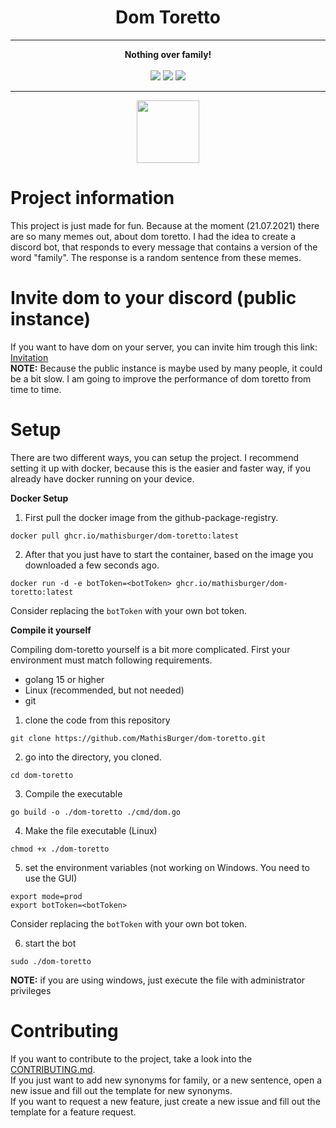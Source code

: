 <div align="center">
    <h1>Dom Toretto</h1>
<hr>
<strong>Nothing over family!</strong><br><br>
<img src="https://img.shields.io/github/workflow/status/mathisburger/dom-toretto/Docker?style=for-the-badge">
<img src="https://img.shields.io/github/license/mathisburger/dom-toretto?style=for-the-badge">
<img src="https://img.shields.io/github/go-mod/go-version/mathisburger/dom-toretto?style=for-the-badge">
</div>
<hr>

<div align="center">
<img src="https://upload.wikimedia.org/wikipedia/commons/thumb/0/05/Go_Logo_Blue.svg/1200px-Go_Logo_Blue.svg.png" height="100">
</div>

# Project information

This project is just made for fun. Because at the moment (21.07.2021) there are
so many memes out, about dom toretto. I had the idea to create a discord bot,
that responds to every message that contains a version of the word "family".
The response is a random sentence from these memes. 

# Invite dom to your discord (public instance)

If you want to have dom on your server, you can invite him trough this link: 
<a href="https://discord.com/oauth2/authorize?client_id=867443696194289684&scope=bot&permissions=3072">Invitation</a><br>
**NOTE:** Because the public instance is maybe used by many people, it could be a bit slow.
I am going to improve the performance of dom toretto from time to time.

# Setup
There are two different ways, you can setup the project. 
I recommend setting it up with docker, because this is the easier and faster way, if you
already have docker running on your device.

**Docker Setup**

1. First pull the docker image from the github-package-registry.
```shell
docker pull ghcr.io/mathisburger/dom-toretto:latest
```

2. After that you just have to start the container, based on the image you downloaded
a few seconds ago. 
```shell
docker run -d -e botToken=<botToken> ghcr.io/mathisburger/dom-toretto:latest
```
Consider replacing the `botToken` with your own bot token.

**Compile it yourself**

Compiling dom-toretto yourself is a bit more complicated. First your environment
must match following requirements.
- golang 15 or higher
- Linux (recommended, but not needed)
- git

1. clone the code from this repository
```shell
git clone https://github.com/MathisBurger/dom-toretto.git
```

2. go into the directory, you cloned.
```shell
cd dom-toretto
```

3. Compile the executable
```shell
go build -o ./dom-toretto ./cmd/dom.go
```

4. Make the file executable (Linux)
```shell
chmod +x ./dom-toretto
```

5. set the environment variables (not working on Windows. You need to use the GUI)
```shell
export mode=prod
export botToken=<botToken>
```
Consider replacing the `botToken` with your own bot token.

6. start the bot
```shell
sudo ./dom-toretto
```
**NOTE:** if you are using windows, just execute the file with administrator privileges

# Contributing

If you want to contribute to the project, take a look into the <a href="CONTRIBUTING.md">CONTRIBUTING.md</a>.<br>
If you just want to add new synonyms for family, or a new sentence, open a new issue and 
fill out the template for new synonyms.<br>
If you want to request a new feature, just create a new issue and fill out the template for
a feature request.